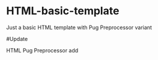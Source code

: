 # HTML-basic-template
Just a basic HTML template with Pug Preprocessor variant

#Update

HTML Pug Preprocessor add
